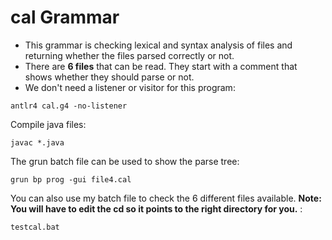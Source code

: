 # cal Grammar

- This grammar is checking lexical and syntax analysis of files and returning whether the files parsed correctly or not. 
- There are **6 files** that can be read. They start with a comment that shows whether they should parse or not.
- We don't need a listener or visitor for this program:
```
antlr4 cal.g4 -no-listener
```

Compile java files:
```
javac *.java
```

The grun batch file can be used to show the parse tree:
```
grun bp prog -gui file4.cal
```

You can also use my batch file to check the 6 different files available.
**Note: You will have to edit the cd so it points to the right directory for you.** :
```
testcal.bat
```

